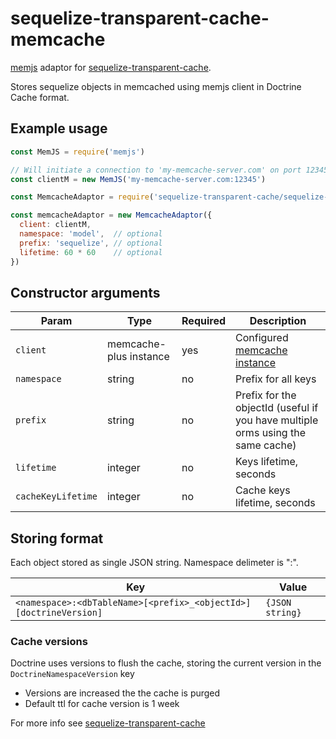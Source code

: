 # sequelize-transparent-cache-memcache

[memjs](https://memjs.netlify.app/) adaptor for [sequelize-transparent-cache](https://www.npmjs.com/package/sequelize-transparent-cache).

Stores sequelize objects in memcached using memjs client in Doctrine Cache format.

## Example usage

```javascript
const MemJS = require('memjs')

// Will initiate a connection to 'my-memcache-server.com' on port 12345
const clientM = new MemJS('my-memcache-server.com:12345')

const MemcacheAdaptor = require('sequelize-transparent-cache/sequelize-transparent-cache-doctrine-memjs')

const memcacheAdaptor = new MemcacheAdaptor({
  client: clientM,
  namespace: 'model',  // optional
  prefix: 'sequelize', // optional
  lifetime: 60 * 60    // optional
})

```

## Constructor arguments

| Param       | Type             | Required | Description                                                                     |
|-------------|------------------|----------|---------------------------------------------------------------------------------|
| `client`    | memcache-plus instance | yes      | Configured [memcache instance](https://memjs.netlify.app/) |
| `namespace` | string           | no       | Prefix for all keys                                                             |
| `prefix`    | string           | no       | Prefix for the objectId (useful if you have multiple orms using the same cache) |
| `lifetime`  | integer          | no       | Keys lifetime, seconds                                                          |
| `cacheKeyLifetime`  | integer          | no       | Cache keys lifetime, seconds                                                          |

## Storing format
Each object stored as single JSON string.
Namespace delimeter is ":".

| Key                                  | Value           |
|--------------------------------------|-----------------|
| `<namespace>:<dbTableName>[<prefix>_<objectId>][doctrineVersion]` | `{JSON string}` |

### Cache versions
Doctrine uses versions to flush the cache, storing the current version in the `DoctrineNamespaceVersion` key

- Versions are increased the the cache is purged
- Default ttl for cache version is 1 week

For more info see [sequelize-transparent-cache](https://www.npmjs.com/package/sequelize-transparent-cache)
